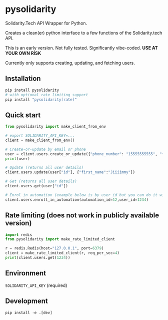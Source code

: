 # pysolidarity

Solidarity.Tech API Wrapper for Python.

Creates a clean(er) python interface to a few functions of the Solidarity.tech API.

This is an early version. Not fully tested. Significantly vibe-coded. **USE AT YOUR OWN RISK**

Currently only supports creating, updating, and fetching users.

## Installation

```bash
pip install pysolidarity
# with optional rate limiting support
pip install "pysolidarity[rate]"
```

## Quick start
```python
from pysolidarity import make_client_from_env

# export SOLIDARITY_API_KEY=...
client = make_client_from_env()

# Create-or-update by email or phone
user = client.users.create_or_update({"phone_number": "15555555555", "first_name":"Jimmy"})
print(user)

# Update (returns all user details)
client.users.update(user["id"], {"first_name":"Jiiiimmy"})

# Get (returns all user details)
client.users.get(user["id"])

# Enrol in automation (example below is by user_id but you can do it with email and phone_number)
client.users.enroll_in_automation(automation_id=12,user_id=1234)

```

## Rate limiting (does not work in publicly available version)
```python
import redis
from pysolidarity import make_rate_limited_client

r = redis.Redis(host="127.0.0.1", port=6379)
client = make_rate_limited_client(r, req_per_sec=4)
print(client.users.get(1234))
```

## Environment
`SOLIDARITY_API_KEY` (required)

## Development
```python
pip install -e .[dev]
```

